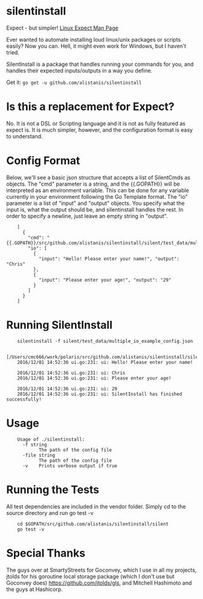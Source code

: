 # silentinstall

Expect - but simpler! [Linux Expect Man Page](https://linux.die.net/man/1/expect)

Ever wanted to automate installing loud linux/unix packages or scripts easily? Now you can. Hell, it might even work for Windows, but I haven't tried.

SilentInstall is a package that handles running your commands for you, and handles their expected inputs/outputs in a way you define.

Get it: `go get -u github.com/alistanis/silentinstall`

# Is this a replacement for Expect?

No. It is not a DSL or Scripting language and it is not as fully featured as expect is. It is much simpler, however, and the configuration format is easy to understand.

# Config Format

Below, we'll see a basic json structure that accepts a list of SilentCmds as objects.
The "cmd" parameter is a string, and the {{.GOPATH}} will be interpreted as an environment variable. This can be done for any variable currently in your environment following the Go Template format.
The "io" parameter is a list of "input" and "output" objects. You specify what the input is, what the output should be, and silentinstall handles the rest.
In order to specify a newline, just leave an empty string in "output".
```
    [
      {
        "cmd": "{{.GOPATH}}/src/github.com/alistanis/silentinstall/silent/test_data/multiple_io.sh",
        "io": [
          {
            "input": "Hello! Please enter your name!", "output": "Chris"
          },
          {
            "input": "Please enter your age!", "output": "29"
          }
        ]
      }
    ]
```

# Running SilentInstall

```
    silentinstall -f silent/test_data/multiple_io_example_config.json
    
    [/Users/cmc666/work/polaris/src/github.com/alistanis/silentinstall/silent/test_data/multiple_io.sh]
    2016/12/01 14:52:36 ui.go:231: ui: Hello! Please enter your name!
    
    2016/12/01 14:52:36 ui.go:231: ui: Chris
    2016/12/01 14:52:36 ui.go:231: ui: Please enter your age!
    
    2016/12/01 14:52:36 ui.go:231: ui: 29
    2016/12/01 14:52:36 ui.go:231: ui: SilentInstall has finished successfully!
```

# Usage

```
    Usage of ./silentinstall:
      -f string
        	The path of the config file
      -file string
        	The path of the config file
      -v	Prints verbose output if true
```

# Running the Tests

All test dependencies are included in the vendor folder. Simply cd to the source directory and run go test -v
```
    cd $GOPATH/src/github.com/alistanis/silentinstall/silent
    go test -v
```

# Special Thanks

The guys over at SmartyStreets for Goconvey, which I use in all my projects, jtolds for his goroutine local storage package (which I don't use but Goconvey does) https://github.com/jtolds/gls, and Mitchell Hashimoto and the guys at Hashicorp.